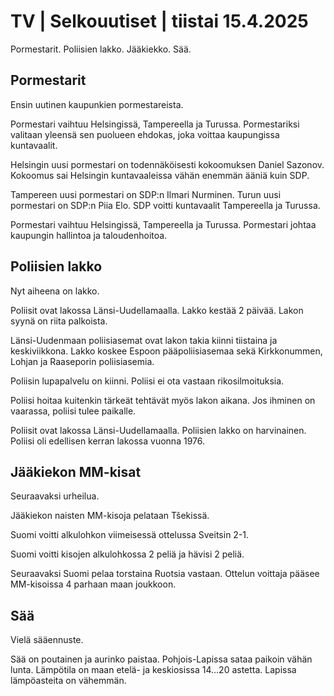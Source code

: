 # TV \| Selkouutiset \| tiistai 15.4.2025

Pormestarit. Poliisien lakko. Jääkiekko. Sää.

## Pormestarit

Ensin uutinen kaupunkien pormestareista.

Pormestari vaihtuu Helsingissä, Tampereella ja Turussa. Pormestariksi valitaan yleensä sen puolueen ehdokas, joka voittaa kaupungissa kuntavaalit.

Helsingin uusi pormestari on todennäköisesti kokoomuksen Daniel Sazonov. Kokoomus sai Helsingin kuntavaaleissa vähän enemmän ääniä kuin SDP.

Tampereen uusi pormestari on SDP:n Ilmari Nurminen. Turun uusi pormestari on SDP:n Piia Elo. SDP voitti kuntavaalit Tampereella ja Turussa.

Pormestari vaihtuu Helsingissä, Tampereella ja Turussa. Pormestari johtaa kaupungin hallintoa ja taloudenhoitoa.

## Poliisien lakko

Nyt aiheena on lakko.

Poliisit ovat lakossa Länsi-Uudellamaalla. Lakko kestää 2 päivää. Lakon syynä on riita palkoista.

Länsi-Uudenmaan poliisiasemat ovat lakon takia kiinni tiistaina ja keskiviikkona. Lakko koskee Espoon pääpoliisiasemaa sekä Kirkkonummen, Lohjan ja Raaseporin poliisiasemia.

Poliisin lupapalvelu on kiinni. Poliisi ei ota vastaan rikosilmoituksia.

Poliisi hoitaa kuitenkin tärkeät tehtävät myös lakon aikana. Jos ihminen on vaarassa, poliisi tulee paikalle.

Poliisit ovat lakossa Länsi-Uudellamaalla. Poliisien lakko on harvinainen. Poliisi oli edellisen kerran lakossa vuonna 1976.

## Jääkiekon MM-kisat

Seuraavaksi urheilua.

Jääkiekon naisten MM-kisoja pelataan Tšekissä.

Suomi voitti alkulohkon viimeisessä ottelussa Sveitsin 2-1.

Suomi voitti kisojen alkulohkossa 2 peliä ja hävisi 2 peliä.

Seuraavaksi Suomi pelaa torstaina Ruotsia vastaan. Ottelun voittaja pääsee MM-kisoissa 4 parhaan maan joukkoon.

## Sää

Vielä sääennuste.

Sää on poutainen ja aurinko paistaa. Pohjois-Lapissa sataa paikoin vähän lunta. Lämpötila on maan etelä- ja keskiosissa 14\...20 astetta. Lapissa lämpöasteita on vähemmän.

